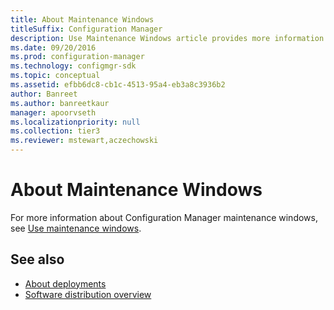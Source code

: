 ```yaml
---
title: About Maintenance Windows
titleSuffix: Configuration Manager
description: Use Maintenance Windows article provides more information about Configuration Manager maintenance Windows.
ms.date: 09/20/2016
ms.prod: configuration-manager
ms.technology: configmgr-sdk
ms.topic: conceptual
ms.assetid: efbb6dc8-cb1c-4513-95a4-eb3a8c3936b2
author: Banreet
ms.author: banreetkaur
manager: apoorvseth
ms.localizationpriority: null
ms.collection: tier3
ms.reviewer: mstewart,aczechowski
---
```


# About Maintenance Windows

For more information about Configuration Manager maintenance windows, see [Use maintenance windows](../../../../core/clients/manage/collections/use-maintenance-windows.md).

## See also

- [About deployments](about-software-distribution-deployments.md)
- [Software distribution overview](software-distribution-overview.md)
